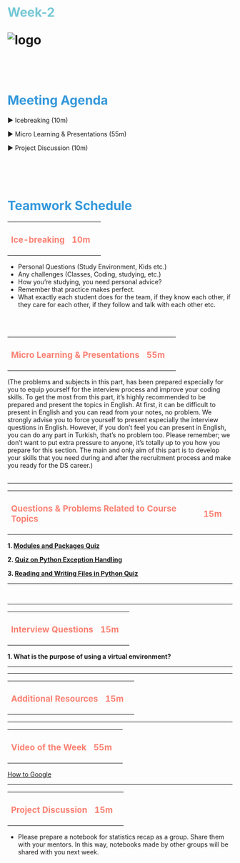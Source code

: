 <h1><strong><span style="color: #77C8D5;">Week-2 </strong></span>

![logo](https://github.com/clarusway/DS-EU-1523-DA-Module/blob/main/2-%20Weekly%20Agendas/teamwork_logo.png)

<br>


<h1><strong><span style="color: #3498DB;">Meeting Agenda</strong></h1></span>

<span class="c16 c30">▶ </span><span
class="c42 c82">Icebreaking (10m)</span><span class="c16 c23"> </span>

<span class="c16 c30">▶ </span><span
class="c42 c82">Micro Learning & Presentations (55m)</span><span class="c46 c42 c48"> </span>


<span class="c30">▶ </span><span class="c46 c48 c42">Project Discussion (10m)</span>

<br>
<br>
<br>

<div style="page-break-after: always;"></div>

<h1><strong><span style="color: #3498DB;">Teamwork Schedule</strong></h1></span>

<table style= "width:100%;">
                <tr>
                <td style="color: #FA8072; text-align:left "><h3><strong><p>Ice-breaking</td>
                <td style="color: #FA8072; text-align:right;"><h3><strong><p>10m</p><td>                </tr>
</table>

- Personal Questions (Study Environment, Kids etc.) 
- Any challenges (Classes, Coding, studying, etc.) 
- How you’re studying, you need personal advice? 
- Remember that practice makes perfect. 
- What exactly each student does for the team, if they know each other, if they care for each other, if they follow and talk with each other etc. 

<br>
<br>

<table style= "width:100%;">
                <tr>
                <td style="color: #FA8072; text-align:left "><h3><strong><p>Micro Learning & Presentations</td>
                <td style="color: #FA8072; text-align:right;"><h3><strong><p>55m</p><td>                </tr>
</table>
(The problems and subjects in this part, has been prepared especially for you to equip yourself for the interview process and improve your coding skills.
To get the most from this part, it’s highly recommended to be prepared and present the topics in English.
At first, it can be difficult to present in English and you can read from your notes, no problem.
We strongly advise you to force yourself to present especially the interview questions in English.
However, if you don’t feel you can present in English, you can do any part in Turkish, that’s no problem too.
Please remember; we don’t want to put extra pressure to anyone, it’s totally up to you how you prepare for this section.
The main and only aim of this part is to develop your skills that you need during and after the recruitment process and make you ready for the DS career.)
<br>
<br>
<hr>
<table style= "width:100%;">
                <tr>
                <td style="color: #FA8072; text-align:left "><h3><strong><p>Questions & Problems Related to Course Topics</td>
                <td style="color: #FA8072; text-align:right;"><h3><strong><p>15m</p><td>                </tr>
</table>                  


**1. [Modules and Packages Quiz](https://realpython.com/quizzes/pybasics-modules-packages/)**

**2. [Quiz on Python Exception Handling](https://pythongeeks.org/quizzes/quiz-on-python-exception-handling/)**

**3. [Reading and Writing Files in Python Quiz](https://realpython.com/quizzes/read-write-files-python/)**                 
<hr>
<br>
<hr>
<table style= "width:100%;">
                <tr>
                <td style="color: #FA8072; text-align:left "><h3><strong><p>Interview Questions</td>
                <td style="color: #FA8072; text-align:right;"><h3><strong><p>15m</p><td>                </tr>
</table>

                  
**1.  What is the purpose of using a virtual environment?**

<hr>  
<hr>
<table style= "width:100%;">
                <tr>
                <td style="color: #FA8072; text-align:left "><h3><strong><p>Additional Resources</td>
                <td style="color: #FA8072; text-align:right;"><h3><strong><p>15m</p><td>                </tr>
</table                 
[Workshop-2 (Prep DAwPy)](https://github.com/clarusway/DS-EU-1523-DA-Module/blob/main/2-%20Weekly%20Agendas/Week%201/Workshop-2%20(Prep%20DAwPy).ipynb)                  
<br>
<hr>                  
<table style= "width:100%;">
                <tr>
                <td style="color: #FA8072; text-align:left "><h3><strong><p>Video of the Week</td>
                <td style="color: #FA8072; text-align:right;"><h3><strong><p>55m</p><td>                </tr>
</table>                  


                  
[How to Google](https://www.youtube.com/watch?v=xD0jkUCJFr8&list=PL6Mbwnna00j28LCaMBUQ_4u6BNGrYnJfg)
                
<hr>                  
                  
                  
<table style= "width:100%;">
                <tr>
                <td style="color: #FA8072; text-align:left "><h3><strong><p>Project Discussion</td>
                <td style="color: #FA8072; text-align:right;"><h3><strong><p>15m</p><td>                </tr>
                
</table>



- Please prepare a notebook for statistics recap as a group. Share them with your mentors. In this way, notebooks made by other groups will be shared with you next week.




